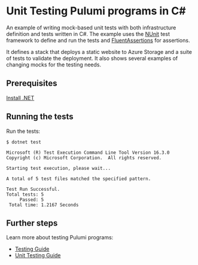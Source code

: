 # Unit Testing Pulumi programs in C#

An example of writing mock-based unit tests with both infrastructure definition and tests written in C#.
The example uses the [NUnit](https://nunit.org/) test framework to define and run the tests and [FluentAssertions](https://github.com/fluentassertions/fluentassertions) for assertions.

It defines a stack that deploys a static website to Azure Storage and a suite of tests to validate the deployment. It also shows several examples of changing mocks for the testing needs.

## Prerequisites

[Install .NET](https://dotnet.microsoft.com/download)

## Running the tests

Run the tests:

```
$ dotnet test

Microsoft (R) Test Execution Command Line Tool Version 16.3.0
Copyright (c) Microsoft Corporation.  All rights reserved.

Starting test execution, please wait...

A total of 5 test files matched the specified pattern.

Test Run Successful.
Total tests: 5
     Passed: 5
 Total time: 1.2167 Seconds
```

## Further steps

Learn more about testing Pulumi programs:

- [Testing Guide](https://www.pulumi.com/docs/guides/testing/)
- [Unit Testing Guide](https://www.pulumi.com/docs/guides/testing/unit/)

